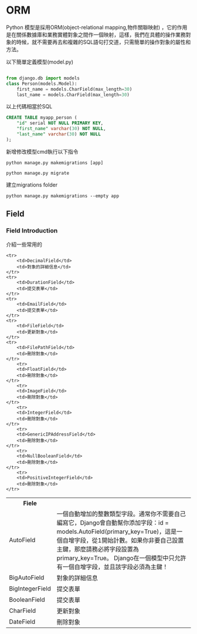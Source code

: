 # ORM  
Python 模型是採用ORM(object-relational mapping,物件關聯映射) ，它的作用是在關係數據庫和業務實體對象之間作一個映射，這樣，我們在具體的操作業務對象的時候，就不需要再去和複雜的SQL語句打交道，只需簡單的操作對象的屬性和方法。</br>

以下簡單定義模型(model.py)


```python 

from django.db import models
class Person(models.Model):
    first_name = models.CharField(max_length=30)
    last_name = models.CharField(max_length=30)    
```

以上代碼相當於SQL

```sql
CREATE TABLE myapp_person (
    "id" serial NOT NULL PRIMARY KEY,
    "first_name" varchar(30) NOT NULL,
    "last_name" varchar(30) NOT NULL
);
```

新增修改模型cmd執行以下指令</br>

```
python manage.py makemigrations [app]

python manage.py migrate
```

建立migrations folder
```
python manage.py makemigrations --empty app
```
## Field

### Field Introduction
介紹一些常用的
<table>
    <tr>
        <th>Fiele</th>
        <th></th>        
    </tr>
    <tr>
        <td>AutoField</td>
        <td>一個自動增加的整數類型字段。通常你不需要自己編寫它，Django會自動幫你添加字段：id = models.AutoField(primary_key=True)，這是一個自增字段，從1開始計數。如果你非要自己設置主鍵，那麼請務必將字段設置為primary_key=True。 Django在一個模型中只允許有一個自增字段，並且該字段必須為主鍵！</td>
    </tr>
    <tr>
        <td>BigAutoField</td>
        <td>對象的詳細信息</td>
    </tr>    
    <tr>
        <td>BigIntegerField</td>
        <td>提交表單</td>
    </tr>
    <tr>
        <td>BooleanField</td>
        <td>提交表單</td>
    </tr>
    <tr>
        <td>CharField</td>
        <td>更新對象</td>
    </tr>
    <tr>
        <td>DateField</td>
        <td>刪除對象</td>
    </tr>
    
    <tr>
        <td>DecimalField</td>
        <td>對象的詳細信息</td>
    </tr>    
    <tr>
        <td>DurationField</td>
        <td>提交表單</td>
    </tr>
    <tr>
        <td>EmailField</td>
        <td>提交表單</td>
    </tr>
    <tr>
        <td>FileField</td>
        <td>更新對象</td>
    </tr>
    <tr>
        <td>FilePathField</td>
        <td>刪除對象</td>
    </tr>
        <tr>
        <td>FloatField</td>
        <td>刪除對象</td>
    </tr>
        <tr>
        <td>ImageField</td>
        <td>刪除對象</td>
    </tr>
        <tr>
        <td>IntegerField</td>
        <td>刪除對象</td>
    </tr>
        <tr>
        <td>GenericIPAddressField</td>
        <td>刪除對象</td>
    </tr>
        <tr>
        <td>NullBooleanField</td>
        <td>刪除對象</td>
    </tr>
        <tr>
        <td>PositiveIntegerField</td>
        <td>刪除對象</td>
    </tr>
</table>